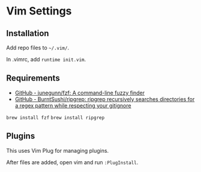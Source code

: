 # Vim Settings

## Installation

Add repo files to `~/.vim/`.

In .vimrc, add `runtime init.vim`.

## Requirements

- [GitHub - junegunn/fzf: A command-line fuzzy finder](https://github.com/junegunn/fzf)
- [GitHub - BurntSushi/ripgrep: ripgrep recursively searches directories for a regex pattern while respecting your gitignore](https://github.com/BurntSushi/ripgrep)

`brew install fzf`
`brew install ripgrep`

## Plugins 

This uses Vim Plug for managing plugins.

After files are added, open vim and run `:PlugInstall`.
